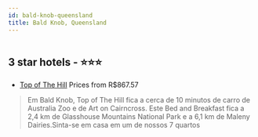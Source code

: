 ```yaml
---
id: bald-knob-queensland
title: Bald Knob, Queensland
---
```


<center><img src="https://i.travelapi.com/hotels/15000000/14940000/14930100/14930068/a167519e_z.jpg" alt="" /></center>


##  3 star hotels - ⭐️⭐️⭐️

-    [Top of The Hill](https://www.hurb.com/br/aud/https://www.hurb.com/br/hotels/bald-knob/top-of-the-hill-HT-IAPK?cmp=18055) Prices from R$867.57
   > Em Bald Knob, Top of The Hill fica a cerca de 10 minutos de carro de Australia Zoo e de Art on Cairncross.  Este Bed and Breakfast fica a 2,4 km de Glasshouse Mountains National Park e a 6,1 km de Maleny Dairies.Sinta-se em casa em um de nossos 7 quartos 
